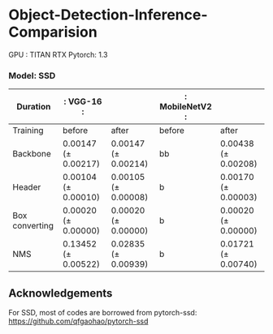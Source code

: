 # Object-Detection-Inference-Comparision

GPU : TITAN RTX
Pytorch: 1.3

### Model: SSD

| Duration        | : VGG-16          : || : MobileNetV2    : || 
|-----------------|---------|---------|-------|--------|
| Training        | before  | after  | before  | after |
| Backbone        |0.00147 (± 0.00217) | 0.00147 (± 0.00214)      | bb| 0.00438  (± 0.00208) |
| Header          |0.00104 (± 0.00010) | 0.00105 (± 0.00008)      | b|  0.00170  (± 0.00003) |
| Box converting  |0.00020 (± 0.00000) | 0.00020 (± 0.00000)      | b|  0.00020  (± 0.00000) |
| NMS             |0.13452 (± 0.00522) | 0.02835 (± 0.00939)      | b|  0.01721  (± 0.00740)|




## Acknowledgements
For SSD, most of codes are borrowed from pytorch-ssd:
https://github.com/qfgaohao/pytorch-ssd
